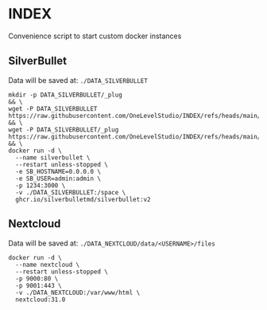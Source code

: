 # INDEX

Convenience script to start custom docker instances

## SilverBullet

Data will be saved at: `./DATA_SILVERBULLET`

```
mkdir -p DATA_SILVERBULLET/_plug                                                                                         && \
wget -P DATA_SILVERBULLET https://raw.githubusercontent.com/OneLevelStudio/INDEX/refs/heads/main/CONFIG.md               && \
wget -P DATA_SILVERBULLET/_plug https://raw.githubusercontent.com/OneLevelStudio/INDEX/refs/heads/main/treeview.plug.js  && \
docker run -d \
  --name silverbullet \
  --restart unless-stopped \
  -e SB_HOSTNAME=0.0.0.0 \
  -e SB_USER=admin:admin \
  -p 1234:3000 \
  -v ./DATA_SILVERBULLET:/space \
  ghcr.io/silverbulletmd/silverbullet:v2
```

## Nextcloud

Data will be saved at: `./DATA_NEXTCLOUD/data/<USERNAME>/files`

```
docker run -d \
  --name nextcloud \
  --restart unless-stopped \
  -p 9000:80 \
  -p 9001:443 \
  -v ./DATA_NEXTCLOUD:/var/www/html \
  nextcloud:31.0
```
